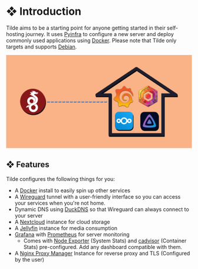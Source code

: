 # ❖ Introduction

Tilde aims to be a starting point for anyone getting started in their self-hosting journey.
It uses [Pyinfra](https://pyinfra.com/) to configure a new server and deploy commonly used applications
using [Docker](https://www.docker.com/). Please note that Tilde only targets and supports
[Debian](https://www.debian.org/).

<img src="assets/tilde.png" alt="A diagram showing services running in a homeserver">

## ❖ Features

Tilde configures the following things for you:

  - A [Docker](https://www.docker.com/) install to easily spin up other services
  - A [Wireguard](https://www.wireguard.com/) tunnel with a user-friendly interface so you can access your services
  when you're not home.
  - Dynamic DNS using [DuckDNS](https://www.duckdns.org/) so that Wireguard can always connect to your server
  - A [Nextcloud](https://nextcloud.com/) instance for cloud storage
  - A [Jellyfin](https://jellyfin.org/) instance for media consumption
  - [Grafana](https://grafana.com/) with [Prometheus](https://prometheus.io/) for server monitoring
    - Comes with [Node Exporter](https://github.com/prometheus/node_exporter) (System Stats) and [cadvisor](https://github.com/google/cadvisor) (Container Stats) pre-configured. Add any dashboard compatible with them.
  - A [Nginx Proxy Manager](https://nginxproxymanager.com/) Instance for reverse proxy and TLS (Configured by the user)
